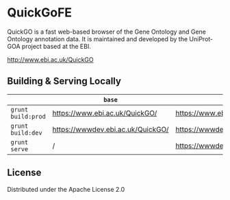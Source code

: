 # QuickGoFE

QuickGO is a fast web-based browser of the Gene Ontology and Gene Ontology annotation data. It is maintained and developed by the UniProt-GOA project based at the EBI.

http://www.ebi.ac.uk/QuickGO

## Building & Serving Locally

|                    | `base`                            | `apiEndpoint`                             |
|--------------------|-----------------------------------|-------------------------------------------|
| `grunt build:prod` | https://www.ebi.ac.uk/QuickGO/    | https://www.ebi.ac.uk/QuickGO/services    |
| `grunt build:dev`  | https://wwwdev.ebi.ac.uk/QuickGO/ | https://wwwdev.ebi.ac.uk/QuickGO/services |
| `grunt serve`      | /                                 | https://wwwdev.ebi.ac.uk/QuickGO/services |


## License

Distributed under the Apache License 2.0
